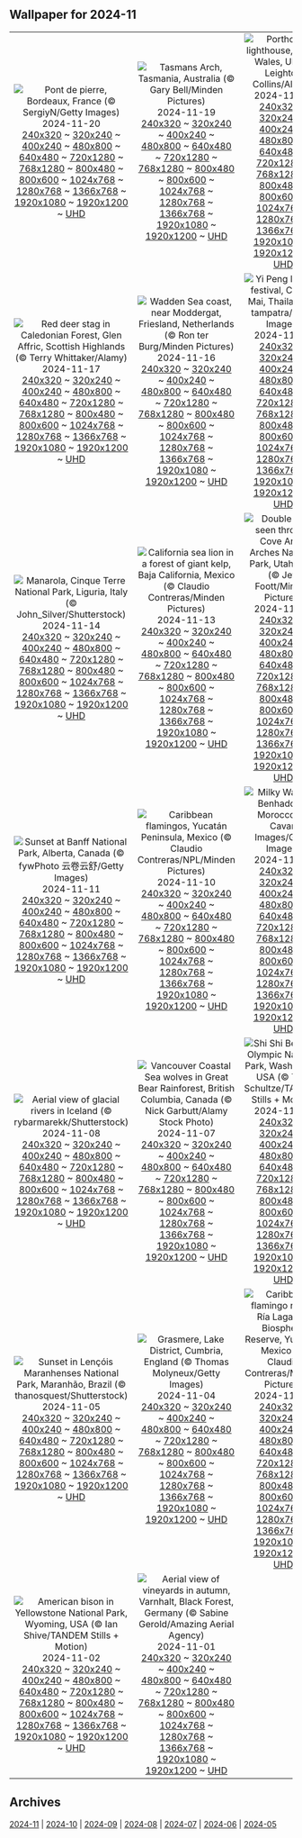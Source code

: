 ## Wallpaper for 2024-11
|      |      |      |
| :----: | :----: | :----: |
|![Pont de pierre, Bordeaux, France (© SergiyN/Getty Images)](https://www.bing.com/th?id=OHR.PontBordeaux_ROW2724268196_320x240.jpg)<br />2024-11-20<br />[240x320](https://www.bing.com/th?id=OHR.PontBordeaux_ROW2724268196_240x320.jpg) ~ [320x240](https://www.bing.com/th?id=OHR.PontBordeaux_ROW2724268196_320x240.jpg) ~ [400x240](https://www.bing.com/th?id=OHR.PontBordeaux_ROW2724268196_400x240.jpg) ~ [480x800](https://www.bing.com/th?id=OHR.PontBordeaux_ROW2724268196_480x800.jpg) ~ [640x480](https://www.bing.com/th?id=OHR.PontBordeaux_ROW2724268196_640x480.jpg) ~ [720x1280](https://www.bing.com/th?id=OHR.PontBordeaux_ROW2724268196_720x1280.jpg) ~ [768x1280](https://www.bing.com/th?id=OHR.PontBordeaux_ROW2724268196_768x1280.jpg) ~ [800x480](https://www.bing.com/th?id=OHR.PontBordeaux_ROW2724268196_800x480.jpg) ~ [800x600](https://www.bing.com/th?id=OHR.PontBordeaux_ROW2724268196_800x600.jpg) ~ [1024x768](https://www.bing.com/th?id=OHR.PontBordeaux_ROW2724268196_1024x768.jpg) ~ [1280x768](https://www.bing.com/th?id=OHR.PontBordeaux_ROW2724268196_1280x768.jpg) ~ [1366x768](https://www.bing.com/th?id=OHR.PontBordeaux_ROW2724268196_1366x768.jpg) ~ [1920x1080](https://www.bing.com/th?id=OHR.PontBordeaux_ROW2724268196_1920x1080.jpg) ~ [1920x1200](https://www.bing.com/th?id=OHR.PontBordeaux_ROW2724268196_1920x1200.jpg) ~ [UHD](https://www.bing.com/th?id=OHR.PontBordeaux_ROW2724268196_UHD.jpg)|![Tasmans Arch, Tasmania, Australia (© Gary Bell/Minden Pictures)](https://www.bing.com/th?id=OHR.TasmansArch_ROW1494277612_320x240.jpg)<br />2024-11-19<br />[240x320](https://www.bing.com/th?id=OHR.TasmansArch_ROW1494277612_240x320.jpg) ~ [320x240](https://www.bing.com/th?id=OHR.TasmansArch_ROW1494277612_320x240.jpg) ~ [400x240](https://www.bing.com/th?id=OHR.TasmansArch_ROW1494277612_400x240.jpg) ~ [480x800](https://www.bing.com/th?id=OHR.TasmansArch_ROW1494277612_480x800.jpg) ~ [640x480](https://www.bing.com/th?id=OHR.TasmansArch_ROW1494277612_640x480.jpg) ~ [720x1280](https://www.bing.com/th?id=OHR.TasmansArch_ROW1494277612_720x1280.jpg) ~ [768x1280](https://www.bing.com/th?id=OHR.TasmansArch_ROW1494277612_768x1280.jpg) ~ [800x480](https://www.bing.com/th?id=OHR.TasmansArch_ROW1494277612_800x480.jpg) ~ [800x600](https://www.bing.com/th?id=OHR.TasmansArch_ROW1494277612_800x600.jpg) ~ [1024x768](https://www.bing.com/th?id=OHR.TasmansArch_ROW1494277612_1024x768.jpg) ~ [1280x768](https://www.bing.com/th?id=OHR.TasmansArch_ROW1494277612_1280x768.jpg) ~ [1366x768](https://www.bing.com/th?id=OHR.TasmansArch_ROW1494277612_1366x768.jpg) ~ [1920x1080](https://www.bing.com/th?id=OHR.TasmansArch_ROW1494277612_1920x1080.jpg) ~ [1920x1200](https://www.bing.com/th?id=OHR.TasmansArch_ROW1494277612_1920x1200.jpg) ~ [UHD](https://www.bing.com/th?id=OHR.TasmansArch_ROW1494277612_UHD.jpg)|![Porthcawl lighthouse, South Wales, UK (© Leighton Collins/Alamy)](https://www.bing.com/th?id=OHR.PorthcawlLighthouse_ROW1281814132_320x240.jpg)<br />2024-11-18<br />[240x320](https://www.bing.com/th?id=OHR.PorthcawlLighthouse_ROW1281814132_240x320.jpg) ~ [320x240](https://www.bing.com/th?id=OHR.PorthcawlLighthouse_ROW1281814132_320x240.jpg) ~ [400x240](https://www.bing.com/th?id=OHR.PorthcawlLighthouse_ROW1281814132_400x240.jpg) ~ [480x800](https://www.bing.com/th?id=OHR.PorthcawlLighthouse_ROW1281814132_480x800.jpg) ~ [640x480](https://www.bing.com/th?id=OHR.PorthcawlLighthouse_ROW1281814132_640x480.jpg) ~ [720x1280](https://www.bing.com/th?id=OHR.PorthcawlLighthouse_ROW1281814132_720x1280.jpg) ~ [768x1280](https://www.bing.com/th?id=OHR.PorthcawlLighthouse_ROW1281814132_768x1280.jpg) ~ [800x480](https://www.bing.com/th?id=OHR.PorthcawlLighthouse_ROW1281814132_800x480.jpg) ~ [800x600](https://www.bing.com/th?id=OHR.PorthcawlLighthouse_ROW1281814132_800x600.jpg) ~ [1024x768](https://www.bing.com/th?id=OHR.PorthcawlLighthouse_ROW1281814132_1024x768.jpg) ~ [1280x768](https://www.bing.com/th?id=OHR.PorthcawlLighthouse_ROW1281814132_1280x768.jpg) ~ [1366x768](https://www.bing.com/th?id=OHR.PorthcawlLighthouse_ROW1281814132_1366x768.jpg) ~ [1920x1080](https://www.bing.com/th?id=OHR.PorthcawlLighthouse_ROW1281814132_1920x1080.jpg) ~ [1920x1200](https://www.bing.com/th?id=OHR.PorthcawlLighthouse_ROW1281814132_1920x1200.jpg) ~ [UHD](https://www.bing.com/th?id=OHR.PorthcawlLighthouse_ROW1281814132_UHD.jpg)|
|![Red deer stag in Caledonian Forest, Glen Affric, Scottish Highlands (© Terry Whittaker/Alamy)](https://www.bing.com/th?id=OHR.RedStag_ROW1122009740_320x240.jpg)<br />2024-11-17<br />[240x320](https://www.bing.com/th?id=OHR.RedStag_ROW1122009740_240x320.jpg) ~ [320x240](https://www.bing.com/th?id=OHR.RedStag_ROW1122009740_320x240.jpg) ~ [400x240](https://www.bing.com/th?id=OHR.RedStag_ROW1122009740_400x240.jpg) ~ [480x800](https://www.bing.com/th?id=OHR.RedStag_ROW1122009740_480x800.jpg) ~ [640x480](https://www.bing.com/th?id=OHR.RedStag_ROW1122009740_640x480.jpg) ~ [720x1280](https://www.bing.com/th?id=OHR.RedStag_ROW1122009740_720x1280.jpg) ~ [768x1280](https://www.bing.com/th?id=OHR.RedStag_ROW1122009740_768x1280.jpg) ~ [800x480](https://www.bing.com/th?id=OHR.RedStag_ROW1122009740_800x480.jpg) ~ [800x600](https://www.bing.com/th?id=OHR.RedStag_ROW1122009740_800x600.jpg) ~ [1024x768](https://www.bing.com/th?id=OHR.RedStag_ROW1122009740_1024x768.jpg) ~ [1280x768](https://www.bing.com/th?id=OHR.RedStag_ROW1122009740_1280x768.jpg) ~ [1366x768](https://www.bing.com/th?id=OHR.RedStag_ROW1122009740_1366x768.jpg) ~ [1920x1080](https://www.bing.com/th?id=OHR.RedStag_ROW1122009740_1920x1080.jpg) ~ [1920x1200](https://www.bing.com/th?id=OHR.RedStag_ROW1122009740_1920x1200.jpg) ~ [UHD](https://www.bing.com/th?id=OHR.RedStag_ROW1122009740_UHD.jpg)|![Wadden Sea coast, near Moddergat, Friesland, Netherlands (© Ron ter Burg/Minden Pictures)](https://www.bing.com/th?id=OHR.FrieslandNetherlands_ROW0959501177_320x240.jpg)<br />2024-11-16<br />[240x320](https://www.bing.com/th?id=OHR.FrieslandNetherlands_ROW0959501177_240x320.jpg) ~ [320x240](https://www.bing.com/th?id=OHR.FrieslandNetherlands_ROW0959501177_320x240.jpg) ~ [400x240](https://www.bing.com/th?id=OHR.FrieslandNetherlands_ROW0959501177_400x240.jpg) ~ [480x800](https://www.bing.com/th?id=OHR.FrieslandNetherlands_ROW0959501177_480x800.jpg) ~ [640x480](https://www.bing.com/th?id=OHR.FrieslandNetherlands_ROW0959501177_640x480.jpg) ~ [720x1280](https://www.bing.com/th?id=OHR.FrieslandNetherlands_ROW0959501177_720x1280.jpg) ~ [768x1280](https://www.bing.com/th?id=OHR.FrieslandNetherlands_ROW0959501177_768x1280.jpg) ~ [800x480](https://www.bing.com/th?id=OHR.FrieslandNetherlands_ROW0959501177_800x480.jpg) ~ [800x600](https://www.bing.com/th?id=OHR.FrieslandNetherlands_ROW0959501177_800x600.jpg) ~ [1024x768](https://www.bing.com/th?id=OHR.FrieslandNetherlands_ROW0959501177_1024x768.jpg) ~ [1280x768](https://www.bing.com/th?id=OHR.FrieslandNetherlands_ROW0959501177_1280x768.jpg) ~ [1366x768](https://www.bing.com/th?id=OHR.FrieslandNetherlands_ROW0959501177_1366x768.jpg) ~ [1920x1080](https://www.bing.com/th?id=OHR.FrieslandNetherlands_ROW0959501177_1920x1080.jpg) ~ [1920x1200](https://www.bing.com/th?id=OHR.FrieslandNetherlands_ROW0959501177_1920x1200.jpg) ~ [UHD](https://www.bing.com/th?id=OHR.FrieslandNetherlands_ROW0959501177_UHD.jpg)|![Yi Peng lantern festival, Chiang Mai, Thailand (© tampatra/Getty Images)](https://www.bing.com/th?id=OHR.YiPengLanterns_ROW0791064534_320x240.jpg)<br />2024-11-15<br />[240x320](https://www.bing.com/th?id=OHR.YiPengLanterns_ROW0791064534_240x320.jpg) ~ [320x240](https://www.bing.com/th?id=OHR.YiPengLanterns_ROW0791064534_320x240.jpg) ~ [400x240](https://www.bing.com/th?id=OHR.YiPengLanterns_ROW0791064534_400x240.jpg) ~ [480x800](https://www.bing.com/th?id=OHR.YiPengLanterns_ROW0791064534_480x800.jpg) ~ [640x480](https://www.bing.com/th?id=OHR.YiPengLanterns_ROW0791064534_640x480.jpg) ~ [720x1280](https://www.bing.com/th?id=OHR.YiPengLanterns_ROW0791064534_720x1280.jpg) ~ [768x1280](https://www.bing.com/th?id=OHR.YiPengLanterns_ROW0791064534_768x1280.jpg) ~ [800x480](https://www.bing.com/th?id=OHR.YiPengLanterns_ROW0791064534_800x480.jpg) ~ [800x600](https://www.bing.com/th?id=OHR.YiPengLanterns_ROW0791064534_800x600.jpg) ~ [1024x768](https://www.bing.com/th?id=OHR.YiPengLanterns_ROW0791064534_1024x768.jpg) ~ [1280x768](https://www.bing.com/th?id=OHR.YiPengLanterns_ROW0791064534_1280x768.jpg) ~ [1366x768](https://www.bing.com/th?id=OHR.YiPengLanterns_ROW0791064534_1366x768.jpg) ~ [1920x1080](https://www.bing.com/th?id=OHR.YiPengLanterns_ROW0791064534_1920x1080.jpg) ~ [1920x1200](https://www.bing.com/th?id=OHR.YiPengLanterns_ROW0791064534_1920x1200.jpg) ~ [UHD](https://www.bing.com/th?id=OHR.YiPengLanterns_ROW0791064534_UHD.jpg)|
|![Manarola, Cinque Terre National Park, Liguria, Italy (© John_Silver/Shutterstock)](https://www.bing.com/th?id=OHR.ManarolaItaly_ROW3446611926_320x240.jpg)<br />2024-11-14<br />[240x320](https://www.bing.com/th?id=OHR.ManarolaItaly_ROW3446611926_240x320.jpg) ~ [320x240](https://www.bing.com/th?id=OHR.ManarolaItaly_ROW3446611926_320x240.jpg) ~ [400x240](https://www.bing.com/th?id=OHR.ManarolaItaly_ROW3446611926_400x240.jpg) ~ [480x800](https://www.bing.com/th?id=OHR.ManarolaItaly_ROW3446611926_480x800.jpg) ~ [640x480](https://www.bing.com/th?id=OHR.ManarolaItaly_ROW3446611926_640x480.jpg) ~ [720x1280](https://www.bing.com/th?id=OHR.ManarolaItaly_ROW3446611926_720x1280.jpg) ~ [768x1280](https://www.bing.com/th?id=OHR.ManarolaItaly_ROW3446611926_768x1280.jpg) ~ [800x480](https://www.bing.com/th?id=OHR.ManarolaItaly_ROW3446611926_800x480.jpg) ~ [800x600](https://www.bing.com/th?id=OHR.ManarolaItaly_ROW3446611926_800x600.jpg) ~ [1024x768](https://www.bing.com/th?id=OHR.ManarolaItaly_ROW3446611926_1024x768.jpg) ~ [1280x768](https://www.bing.com/th?id=OHR.ManarolaItaly_ROW3446611926_1280x768.jpg) ~ [1366x768](https://www.bing.com/th?id=OHR.ManarolaItaly_ROW3446611926_1366x768.jpg) ~ [1920x1080](https://www.bing.com/th?id=OHR.ManarolaItaly_ROW3446611926_1920x1080.jpg) ~ [1920x1200](https://www.bing.com/th?id=OHR.ManarolaItaly_ROW3446611926_1920x1200.jpg) ~ [UHD](https://www.bing.com/th?id=OHR.ManarolaItaly_ROW3446611926_UHD.jpg)|![California sea lion in a forest of giant kelp, Baja California, Mexico (© Claudio Contreras/Minden Pictures)](https://www.bing.com/th?id=OHR.KelpForest_ROW3326662515_320x240.jpg)<br />2024-11-13<br />[240x320](https://www.bing.com/th?id=OHR.KelpForest_ROW3326662515_240x320.jpg) ~ [320x240](https://www.bing.com/th?id=OHR.KelpForest_ROW3326662515_320x240.jpg) ~ [400x240](https://www.bing.com/th?id=OHR.KelpForest_ROW3326662515_400x240.jpg) ~ [480x800](https://www.bing.com/th?id=OHR.KelpForest_ROW3326662515_480x800.jpg) ~ [640x480](https://www.bing.com/th?id=OHR.KelpForest_ROW3326662515_640x480.jpg) ~ [720x1280](https://www.bing.com/th?id=OHR.KelpForest_ROW3326662515_720x1280.jpg) ~ [768x1280](https://www.bing.com/th?id=OHR.KelpForest_ROW3326662515_768x1280.jpg) ~ [800x480](https://www.bing.com/th?id=OHR.KelpForest_ROW3326662515_800x480.jpg) ~ [800x600](https://www.bing.com/th?id=OHR.KelpForest_ROW3326662515_800x600.jpg) ~ [1024x768](https://www.bing.com/th?id=OHR.KelpForest_ROW3326662515_1024x768.jpg) ~ [1280x768](https://www.bing.com/th?id=OHR.KelpForest_ROW3326662515_1280x768.jpg) ~ [1366x768](https://www.bing.com/th?id=OHR.KelpForest_ROW3326662515_1366x768.jpg) ~ [1920x1080](https://www.bing.com/th?id=OHR.KelpForest_ROW3326662515_1920x1080.jpg) ~ [1920x1200](https://www.bing.com/th?id=OHR.KelpForest_ROW3326662515_1920x1200.jpg) ~ [UHD](https://www.bing.com/th?id=OHR.KelpForest_ROW3326662515_UHD.jpg)|![Double Arch seen through Cove Arch, Arches National Park, Utah, USA (© Jeff Foott/Minden Pictures)](https://www.bing.com/th?id=OHR.CoveArch_ROW3082849932_320x240.jpg)<br />2024-11-12<br />[240x320](https://www.bing.com/th?id=OHR.CoveArch_ROW3082849932_240x320.jpg) ~ [320x240](https://www.bing.com/th?id=OHR.CoveArch_ROW3082849932_320x240.jpg) ~ [400x240](https://www.bing.com/th?id=OHR.CoveArch_ROW3082849932_400x240.jpg) ~ [480x800](https://www.bing.com/th?id=OHR.CoveArch_ROW3082849932_480x800.jpg) ~ [640x480](https://www.bing.com/th?id=OHR.CoveArch_ROW3082849932_640x480.jpg) ~ [720x1280](https://www.bing.com/th?id=OHR.CoveArch_ROW3082849932_720x1280.jpg) ~ [768x1280](https://www.bing.com/th?id=OHR.CoveArch_ROW3082849932_768x1280.jpg) ~ [800x480](https://www.bing.com/th?id=OHR.CoveArch_ROW3082849932_800x480.jpg) ~ [800x600](https://www.bing.com/th?id=OHR.CoveArch_ROW3082849932_800x600.jpg) ~ [1024x768](https://www.bing.com/th?id=OHR.CoveArch_ROW3082849932_1024x768.jpg) ~ [1280x768](https://www.bing.com/th?id=OHR.CoveArch_ROW3082849932_1280x768.jpg) ~ [1366x768](https://www.bing.com/th?id=OHR.CoveArch_ROW3082849932_1366x768.jpg) ~ [1920x1080](https://www.bing.com/th?id=OHR.CoveArch_ROW3082849932_1920x1080.jpg) ~ [1920x1200](https://www.bing.com/th?id=OHR.CoveArch_ROW3082849932_1920x1200.jpg) ~ [UHD](https://www.bing.com/th?id=OHR.CoveArch_ROW3082849932_UHD.jpg)|
|![Sunset at Banff National Park, Alberta, Canada (© fywPhoto 云卷云舒/Getty Images)](https://www.bing.com/th?id=OHR.Banff24_ROW2964082946_320x240.jpg)<br />2024-11-11<br />[240x320](https://www.bing.com/th?id=OHR.Banff24_ROW2964082946_240x320.jpg) ~ [320x240](https://www.bing.com/th?id=OHR.Banff24_ROW2964082946_320x240.jpg) ~ [400x240](https://www.bing.com/th?id=OHR.Banff24_ROW2964082946_400x240.jpg) ~ [480x800](https://www.bing.com/th?id=OHR.Banff24_ROW2964082946_480x800.jpg) ~ [640x480](https://www.bing.com/th?id=OHR.Banff24_ROW2964082946_640x480.jpg) ~ [720x1280](https://www.bing.com/th?id=OHR.Banff24_ROW2964082946_720x1280.jpg) ~ [768x1280](https://www.bing.com/th?id=OHR.Banff24_ROW2964082946_768x1280.jpg) ~ [800x480](https://www.bing.com/th?id=OHR.Banff24_ROW2964082946_800x480.jpg) ~ [800x600](https://www.bing.com/th?id=OHR.Banff24_ROW2964082946_800x600.jpg) ~ [1024x768](https://www.bing.com/th?id=OHR.Banff24_ROW2964082946_1024x768.jpg) ~ [1280x768](https://www.bing.com/th?id=OHR.Banff24_ROW2964082946_1280x768.jpg) ~ [1366x768](https://www.bing.com/th?id=OHR.Banff24_ROW2964082946_1366x768.jpg) ~ [1920x1080](https://www.bing.com/th?id=OHR.Banff24_ROW2964082946_1920x1080.jpg) ~ [1920x1200](https://www.bing.com/th?id=OHR.Banff24_ROW2964082946_1920x1200.jpg) ~ [UHD](https://www.bing.com/th?id=OHR.Banff24_ROW2964082946_UHD.jpg)|![Caribbean flamingos, Yucatán Peninsula, Mexico (© Claudio Contreras/NPL/Minden Pictures)](https://www.bing.com/th?id=OHR.YucatanFlamingos_ROW2801989709_320x240.jpg)<br />2024-11-10<br />[240x320](https://www.bing.com/th?id=OHR.YucatanFlamingos_ROW2801989709_240x320.jpg) ~ [320x240](https://www.bing.com/th?id=OHR.YucatanFlamingos_ROW2801989709_320x240.jpg) ~ [400x240](https://www.bing.com/th?id=OHR.YucatanFlamingos_ROW2801989709_400x240.jpg) ~ [480x800](https://www.bing.com/th?id=OHR.YucatanFlamingos_ROW2801989709_480x800.jpg) ~ [640x480](https://www.bing.com/th?id=OHR.YucatanFlamingos_ROW2801989709_640x480.jpg) ~ [720x1280](https://www.bing.com/th?id=OHR.YucatanFlamingos_ROW2801989709_720x1280.jpg) ~ [768x1280](https://www.bing.com/th?id=OHR.YucatanFlamingos_ROW2801989709_768x1280.jpg) ~ [800x480](https://www.bing.com/th?id=OHR.YucatanFlamingos_ROW2801989709_800x480.jpg) ~ [800x600](https://www.bing.com/th?id=OHR.YucatanFlamingos_ROW2801989709_800x600.jpg) ~ [1024x768](https://www.bing.com/th?id=OHR.YucatanFlamingos_ROW2801989709_1024x768.jpg) ~ [1280x768](https://www.bing.com/th?id=OHR.YucatanFlamingos_ROW2801989709_1280x768.jpg) ~ [1366x768](https://www.bing.com/th?id=OHR.YucatanFlamingos_ROW2801989709_1366x768.jpg) ~ [1920x1080](https://www.bing.com/th?id=OHR.YucatanFlamingos_ROW2801989709_1920x1080.jpg) ~ [1920x1200](https://www.bing.com/th?id=OHR.YucatanFlamingos_ROW2801989709_1920x1200.jpg) ~ [UHD](https://www.bing.com/th?id=OHR.YucatanFlamingos_ROW2801989709_UHD.jpg)|![Milky Way, Aït Benhaddou, Morocco (© Cavan Images/Getty Images)](https://www.bing.com/th?id=OHR.MoroccoMilkyWay_ROW2511073196_320x240.jpg)<br />2024-11-09<br />[240x320](https://www.bing.com/th?id=OHR.MoroccoMilkyWay_ROW2511073196_240x320.jpg) ~ [320x240](https://www.bing.com/th?id=OHR.MoroccoMilkyWay_ROW2511073196_320x240.jpg) ~ [400x240](https://www.bing.com/th?id=OHR.MoroccoMilkyWay_ROW2511073196_400x240.jpg) ~ [480x800](https://www.bing.com/th?id=OHR.MoroccoMilkyWay_ROW2511073196_480x800.jpg) ~ [640x480](https://www.bing.com/th?id=OHR.MoroccoMilkyWay_ROW2511073196_640x480.jpg) ~ [720x1280](https://www.bing.com/th?id=OHR.MoroccoMilkyWay_ROW2511073196_720x1280.jpg) ~ [768x1280](https://www.bing.com/th?id=OHR.MoroccoMilkyWay_ROW2511073196_768x1280.jpg) ~ [800x480](https://www.bing.com/th?id=OHR.MoroccoMilkyWay_ROW2511073196_800x480.jpg) ~ [800x600](https://www.bing.com/th?id=OHR.MoroccoMilkyWay_ROW2511073196_800x600.jpg) ~ [1024x768](https://www.bing.com/th?id=OHR.MoroccoMilkyWay_ROW2511073196_1024x768.jpg) ~ [1280x768](https://www.bing.com/th?id=OHR.MoroccoMilkyWay_ROW2511073196_1280x768.jpg) ~ [1366x768](https://www.bing.com/th?id=OHR.MoroccoMilkyWay_ROW2511073196_1366x768.jpg) ~ [1920x1080](https://www.bing.com/th?id=OHR.MoroccoMilkyWay_ROW2511073196_1920x1080.jpg) ~ [1920x1200](https://www.bing.com/th?id=OHR.MoroccoMilkyWay_ROW2511073196_1920x1200.jpg) ~ [UHD](https://www.bing.com/th?id=OHR.MoroccoMilkyWay_ROW2511073196_UHD.jpg)|
|![Aerial view of glacial rivers in Iceland (© rybarmarekk/Shutterstock)](https://www.bing.com/th?id=OHR.GlacialRivers_ROW2329464113_320x240.jpg)<br />2024-11-08<br />[240x320](https://www.bing.com/th?id=OHR.GlacialRivers_ROW2329464113_240x320.jpg) ~ [320x240](https://www.bing.com/th?id=OHR.GlacialRivers_ROW2329464113_320x240.jpg) ~ [400x240](https://www.bing.com/th?id=OHR.GlacialRivers_ROW2329464113_400x240.jpg) ~ [480x800](https://www.bing.com/th?id=OHR.GlacialRivers_ROW2329464113_480x800.jpg) ~ [640x480](https://www.bing.com/th?id=OHR.GlacialRivers_ROW2329464113_640x480.jpg) ~ [720x1280](https://www.bing.com/th?id=OHR.GlacialRivers_ROW2329464113_720x1280.jpg) ~ [768x1280](https://www.bing.com/th?id=OHR.GlacialRivers_ROW2329464113_768x1280.jpg) ~ [800x480](https://www.bing.com/th?id=OHR.GlacialRivers_ROW2329464113_800x480.jpg) ~ [800x600](https://www.bing.com/th?id=OHR.GlacialRivers_ROW2329464113_800x600.jpg) ~ [1024x768](https://www.bing.com/th?id=OHR.GlacialRivers_ROW2329464113_1024x768.jpg) ~ [1280x768](https://www.bing.com/th?id=OHR.GlacialRivers_ROW2329464113_1280x768.jpg) ~ [1366x768](https://www.bing.com/th?id=OHR.GlacialRivers_ROW2329464113_1366x768.jpg) ~ [1920x1080](https://www.bing.com/th?id=OHR.GlacialRivers_ROW2329464113_1920x1080.jpg) ~ [1920x1200](https://www.bing.com/th?id=OHR.GlacialRivers_ROW2329464113_1920x1200.jpg) ~ [UHD](https://www.bing.com/th?id=OHR.GlacialRivers_ROW2329464113_UHD.jpg)|![Vancouver Coastal Sea wolves in Great Bear Rainforest, British Columbia, Canada (© Nick Garbutt/Alamy Stock Photo)](https://www.bing.com/th?id=OHR.CanadaWolves_ROW1146778576_320x240.jpg)<br />2024-11-07<br />[240x320](https://www.bing.com/th?id=OHR.CanadaWolves_ROW1146778576_240x320.jpg) ~ [320x240](https://www.bing.com/th?id=OHR.CanadaWolves_ROW1146778576_320x240.jpg) ~ [400x240](https://www.bing.com/th?id=OHR.CanadaWolves_ROW1146778576_400x240.jpg) ~ [480x800](https://www.bing.com/th?id=OHR.CanadaWolves_ROW1146778576_480x800.jpg) ~ [640x480](https://www.bing.com/th?id=OHR.CanadaWolves_ROW1146778576_640x480.jpg) ~ [720x1280](https://www.bing.com/th?id=OHR.CanadaWolves_ROW1146778576_720x1280.jpg) ~ [768x1280](https://www.bing.com/th?id=OHR.CanadaWolves_ROW1146778576_768x1280.jpg) ~ [800x480](https://www.bing.com/th?id=OHR.CanadaWolves_ROW1146778576_800x480.jpg) ~ [800x600](https://www.bing.com/th?id=OHR.CanadaWolves_ROW1146778576_800x600.jpg) ~ [1024x768](https://www.bing.com/th?id=OHR.CanadaWolves_ROW1146778576_1024x768.jpg) ~ [1280x768](https://www.bing.com/th?id=OHR.CanadaWolves_ROW1146778576_1280x768.jpg) ~ [1366x768](https://www.bing.com/th?id=OHR.CanadaWolves_ROW1146778576_1366x768.jpg) ~ [1920x1080](https://www.bing.com/th?id=OHR.CanadaWolves_ROW1146778576_1920x1080.jpg) ~ [1920x1200](https://www.bing.com/th?id=OHR.CanadaWolves_ROW1146778576_1920x1200.jpg) ~ [UHD](https://www.bing.com/th?id=OHR.CanadaWolves_ROW1146778576_UHD.jpg)|![Shi Shi Beach in Olympic National Park, Washington, USA (© T.M. Schultze/TANDEM Stills + Motion)](https://www.bing.com/th?id=OHR.ShiShiBeach_ROW0645631083_320x240.jpg)<br />2024-11-06<br />[240x320](https://www.bing.com/th?id=OHR.ShiShiBeach_ROW0645631083_240x320.jpg) ~ [320x240](https://www.bing.com/th?id=OHR.ShiShiBeach_ROW0645631083_320x240.jpg) ~ [400x240](https://www.bing.com/th?id=OHR.ShiShiBeach_ROW0645631083_400x240.jpg) ~ [480x800](https://www.bing.com/th?id=OHR.ShiShiBeach_ROW0645631083_480x800.jpg) ~ [640x480](https://www.bing.com/th?id=OHR.ShiShiBeach_ROW0645631083_640x480.jpg) ~ [720x1280](https://www.bing.com/th?id=OHR.ShiShiBeach_ROW0645631083_720x1280.jpg) ~ [768x1280](https://www.bing.com/th?id=OHR.ShiShiBeach_ROW0645631083_768x1280.jpg) ~ [800x480](https://www.bing.com/th?id=OHR.ShiShiBeach_ROW0645631083_800x480.jpg) ~ [800x600](https://www.bing.com/th?id=OHR.ShiShiBeach_ROW0645631083_800x600.jpg) ~ [1024x768](https://www.bing.com/th?id=OHR.ShiShiBeach_ROW0645631083_1024x768.jpg) ~ [1280x768](https://www.bing.com/th?id=OHR.ShiShiBeach_ROW0645631083_1280x768.jpg) ~ [1366x768](https://www.bing.com/th?id=OHR.ShiShiBeach_ROW0645631083_1366x768.jpg) ~ [1920x1080](https://www.bing.com/th?id=OHR.ShiShiBeach_ROW0645631083_1920x1080.jpg) ~ [1920x1200](https://www.bing.com/th?id=OHR.ShiShiBeach_ROW0645631083_1920x1200.jpg) ~ [UHD](https://www.bing.com/th?id=OHR.ShiShiBeach_ROW0645631083_UHD.jpg)|
|![Sunset in Lençóis Maranhenses National Park, Maranhão, Brazil (© thanosquest/Shutterstock)](https://www.bing.com/th?id=OHR.LencoisMaranhao_ROW0281331597_320x240.jpg)<br />2024-11-05<br />[240x320](https://www.bing.com/th?id=OHR.LencoisMaranhao_ROW0281331597_240x320.jpg) ~ [320x240](https://www.bing.com/th?id=OHR.LencoisMaranhao_ROW0281331597_320x240.jpg) ~ [400x240](https://www.bing.com/th?id=OHR.LencoisMaranhao_ROW0281331597_400x240.jpg) ~ [480x800](https://www.bing.com/th?id=OHR.LencoisMaranhao_ROW0281331597_480x800.jpg) ~ [640x480](https://www.bing.com/th?id=OHR.LencoisMaranhao_ROW0281331597_640x480.jpg) ~ [720x1280](https://www.bing.com/th?id=OHR.LencoisMaranhao_ROW0281331597_720x1280.jpg) ~ [768x1280](https://www.bing.com/th?id=OHR.LencoisMaranhao_ROW0281331597_768x1280.jpg) ~ [800x480](https://www.bing.com/th?id=OHR.LencoisMaranhao_ROW0281331597_800x480.jpg) ~ [800x600](https://www.bing.com/th?id=OHR.LencoisMaranhao_ROW0281331597_800x600.jpg) ~ [1024x768](https://www.bing.com/th?id=OHR.LencoisMaranhao_ROW0281331597_1024x768.jpg) ~ [1280x768](https://www.bing.com/th?id=OHR.LencoisMaranhao_ROW0281331597_1280x768.jpg) ~ [1366x768](https://www.bing.com/th?id=OHR.LencoisMaranhao_ROW0281331597_1366x768.jpg) ~ [1920x1080](https://www.bing.com/th?id=OHR.LencoisMaranhao_ROW0281331597_1920x1080.jpg) ~ [1920x1200](https://www.bing.com/th?id=OHR.LencoisMaranhao_ROW0281331597_1920x1200.jpg) ~ [UHD](https://www.bing.com/th?id=OHR.LencoisMaranhao_ROW0281331597_UHD.jpg)|![Grasmere, Lake District, Cumbria, England (© Thomas Molyneux/Getty Images)](https://www.bing.com/th?id=OHR.CumbriaAutumn_ROW9833146511_320x240.jpg)<br />2024-11-04<br />[240x320](https://www.bing.com/th?id=OHR.CumbriaAutumn_ROW9833146511_240x320.jpg) ~ [320x240](https://www.bing.com/th?id=OHR.CumbriaAutumn_ROW9833146511_320x240.jpg) ~ [400x240](https://www.bing.com/th?id=OHR.CumbriaAutumn_ROW9833146511_400x240.jpg) ~ [480x800](https://www.bing.com/th?id=OHR.CumbriaAutumn_ROW9833146511_480x800.jpg) ~ [640x480](https://www.bing.com/th?id=OHR.CumbriaAutumn_ROW9833146511_640x480.jpg) ~ [720x1280](https://www.bing.com/th?id=OHR.CumbriaAutumn_ROW9833146511_720x1280.jpg) ~ [768x1280](https://www.bing.com/th?id=OHR.CumbriaAutumn_ROW9833146511_768x1280.jpg) ~ [800x480](https://www.bing.com/th?id=OHR.CumbriaAutumn_ROW9833146511_800x480.jpg) ~ [800x600](https://www.bing.com/th?id=OHR.CumbriaAutumn_ROW9833146511_800x600.jpg) ~ [1024x768](https://www.bing.com/th?id=OHR.CumbriaAutumn_ROW9833146511_1024x768.jpg) ~ [1280x768](https://www.bing.com/th?id=OHR.CumbriaAutumn_ROW9833146511_1280x768.jpg) ~ [1366x768](https://www.bing.com/th?id=OHR.CumbriaAutumn_ROW9833146511_1366x768.jpg) ~ [1920x1080](https://www.bing.com/th?id=OHR.CumbriaAutumn_ROW9833146511_1920x1080.jpg) ~ [1920x1200](https://www.bing.com/th?id=OHR.CumbriaAutumn_ROW9833146511_1920x1200.jpg) ~ [UHD](https://www.bing.com/th?id=OHR.CumbriaAutumn_ROW9833146511_UHD.jpg)|![Caribbean flamingo nests, Ría Lagartos Biosphere Reserve, Yucatán, Mexico (© Claudio Contreras/Minden Pictures)](https://www.bing.com/th?id=OHR.YucatanBiosphere_ROW8274257412_320x240.jpg)<br />2024-11-03<br />[240x320](https://www.bing.com/th?id=OHR.YucatanBiosphere_ROW8274257412_240x320.jpg) ~ [320x240](https://www.bing.com/th?id=OHR.YucatanBiosphere_ROW8274257412_320x240.jpg) ~ [400x240](https://www.bing.com/th?id=OHR.YucatanBiosphere_ROW8274257412_400x240.jpg) ~ [480x800](https://www.bing.com/th?id=OHR.YucatanBiosphere_ROW8274257412_480x800.jpg) ~ [640x480](https://www.bing.com/th?id=OHR.YucatanBiosphere_ROW8274257412_640x480.jpg) ~ [720x1280](https://www.bing.com/th?id=OHR.YucatanBiosphere_ROW8274257412_720x1280.jpg) ~ [768x1280](https://www.bing.com/th?id=OHR.YucatanBiosphere_ROW8274257412_768x1280.jpg) ~ [800x480](https://www.bing.com/th?id=OHR.YucatanBiosphere_ROW8274257412_800x480.jpg) ~ [800x600](https://www.bing.com/th?id=OHR.YucatanBiosphere_ROW8274257412_800x600.jpg) ~ [1024x768](https://www.bing.com/th?id=OHR.YucatanBiosphere_ROW8274257412_1024x768.jpg) ~ [1280x768](https://www.bing.com/th?id=OHR.YucatanBiosphere_ROW8274257412_1280x768.jpg) ~ [1366x768](https://www.bing.com/th?id=OHR.YucatanBiosphere_ROW8274257412_1366x768.jpg) ~ [1920x1080](https://www.bing.com/th?id=OHR.YucatanBiosphere_ROW8274257412_1920x1080.jpg) ~ [1920x1200](https://www.bing.com/th?id=OHR.YucatanBiosphere_ROW8274257412_1920x1200.jpg) ~ [UHD](https://www.bing.com/th?id=OHR.YucatanBiosphere_ROW8274257412_UHD.jpg)|
|![American bison in Yellowstone National Park, Wyoming, USA (© Ian Shive/TANDEM Stills + Motion)](https://www.bing.com/th?id=OHR.BisonYellowstone_ROW7352614492_320x240.jpg)<br />2024-11-02<br />[240x320](https://www.bing.com/th?id=OHR.BisonYellowstone_ROW7352614492_240x320.jpg) ~ [320x240](https://www.bing.com/th?id=OHR.BisonYellowstone_ROW7352614492_320x240.jpg) ~ [400x240](https://www.bing.com/th?id=OHR.BisonYellowstone_ROW7352614492_400x240.jpg) ~ [480x800](https://www.bing.com/th?id=OHR.BisonYellowstone_ROW7352614492_480x800.jpg) ~ [640x480](https://www.bing.com/th?id=OHR.BisonYellowstone_ROW7352614492_640x480.jpg) ~ [720x1280](https://www.bing.com/th?id=OHR.BisonYellowstone_ROW7352614492_720x1280.jpg) ~ [768x1280](https://www.bing.com/th?id=OHR.BisonYellowstone_ROW7352614492_768x1280.jpg) ~ [800x480](https://www.bing.com/th?id=OHR.BisonYellowstone_ROW7352614492_800x480.jpg) ~ [800x600](https://www.bing.com/th?id=OHR.BisonYellowstone_ROW7352614492_800x600.jpg) ~ [1024x768](https://www.bing.com/th?id=OHR.BisonYellowstone_ROW7352614492_1024x768.jpg) ~ [1280x768](https://www.bing.com/th?id=OHR.BisonYellowstone_ROW7352614492_1280x768.jpg) ~ [1366x768](https://www.bing.com/th?id=OHR.BisonYellowstone_ROW7352614492_1366x768.jpg) ~ [1920x1080](https://www.bing.com/th?id=OHR.BisonYellowstone_ROW7352614492_1920x1080.jpg) ~ [1920x1200](https://www.bing.com/th?id=OHR.BisonYellowstone_ROW7352614492_1920x1200.jpg) ~ [UHD](https://www.bing.com/th?id=OHR.BisonYellowstone_ROW7352614492_UHD.jpg)|![Aerial view of vineyards in autumn, Varnhalt, Black Forest, Germany (© Sabine Gerold/Amazing Aerial Agency)](https://www.bing.com/th?id=OHR.VineyardsBlackForestFall_ROW7858513013_320x240.jpg)<br />2024-11-01<br />[240x320](https://www.bing.com/th?id=OHR.VineyardsBlackForestFall_ROW7858513013_240x320.jpg) ~ [320x240](https://www.bing.com/th?id=OHR.VineyardsBlackForestFall_ROW7858513013_320x240.jpg) ~ [400x240](https://www.bing.com/th?id=OHR.VineyardsBlackForestFall_ROW7858513013_400x240.jpg) ~ [480x800](https://www.bing.com/th?id=OHR.VineyardsBlackForestFall_ROW7858513013_480x800.jpg) ~ [640x480](https://www.bing.com/th?id=OHR.VineyardsBlackForestFall_ROW7858513013_640x480.jpg) ~ [720x1280](https://www.bing.com/th?id=OHR.VineyardsBlackForestFall_ROW7858513013_720x1280.jpg) ~ [768x1280](https://www.bing.com/th?id=OHR.VineyardsBlackForestFall_ROW7858513013_768x1280.jpg) ~ [800x480](https://www.bing.com/th?id=OHR.VineyardsBlackForestFall_ROW7858513013_800x480.jpg) ~ [800x600](https://www.bing.com/th?id=OHR.VineyardsBlackForestFall_ROW7858513013_800x600.jpg) ~ [1024x768](https://www.bing.com/th?id=OHR.VineyardsBlackForestFall_ROW7858513013_1024x768.jpg) ~ [1280x768](https://www.bing.com/th?id=OHR.VineyardsBlackForestFall_ROW7858513013_1280x768.jpg) ~ [1366x768](https://www.bing.com/th?id=OHR.VineyardsBlackForestFall_ROW7858513013_1366x768.jpg) ~ [1920x1080](https://www.bing.com/th?id=OHR.VineyardsBlackForestFall_ROW7858513013_1920x1080.jpg) ~ [1920x1200](https://www.bing.com/th?id=OHR.VineyardsBlackForestFall_ROW7858513013_1920x1200.jpg) ~ [UHD](https://www.bing.com/th?id=OHR.VineyardsBlackForestFall_ROW7858513013_UHD.jpg)|

## Archives
[2024-11](/archives/2024-11/) | [2024-10](/archives/2024-10/) | [2024-09](/archives/2024-09/) | [2024-08](/archives/2024-08/) | [2024-07](/archives/2024-07/) | [2024-06](/archives/2024-06/) | [2024-05](/archives/2024-05/)